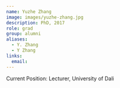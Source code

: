 ```yaml
---
name: Yuzhe Zhang
image: images/yuzhe-zhang.jpg
description: PhD, 2017
role: grad
group: alumni
aliases:
  - Y. Zhang
  - Y Zhang
links:
  email:
---
```


Current Position: Lecturer, University of Dali
